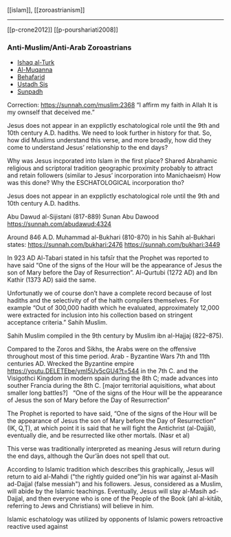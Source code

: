 [[islam]], [[zoroastrianism]]

---

[[p-crone2012]]
[[p-pourshariati2008]]
### Anti-Muslim/Anti-Arab Zoroastrians
- [Ishaq al-Turk](https://en.wikipedia.org/wiki/Ishaq-al-Turk)
- [Al-Muqanna](https://en.wikipedia.org/wiki/Al-Muqanna)
- [Behafarid](https://en.wikipedia.org/wiki/Behafarid)
- [Ustadh Sis](https://en.wikipedia.org/wiki/Ustadh-Sis)
- [Sunpadh](https://en.wikipedia.org/wiki/Sunpadh)



Correction: https://sunnah.com/muslim:2368 “I affirm my faith in Allah It is my ownself that deceived me.”


Jesus does not appear in an expplictly eschatological role until the 9th and 10th century A.D. hadiths.  We need to look further in history for that. So, how did Muslims understand this verse, and more broadly, how did they come to understand Jesus’ relationship to the end days? 

Why was Jesus incporated into Islam in the first place?
Shared Abrahamic religious and scriptoral tradition
geographic proximity
probably to attract and retain followers (similar to Jesus’ incorporation into Manichaeism)
How was this done?
Why the ESCHATOLOGICAL incorporation tho?

Jesus does not appear in an expplictly eschatological role until the 9th and 10th century A.D. hadiths.

Abu Dawud al-Sijistani (817-889) Sunan Abu Dawood
https://sunnah.com/abudawud:4324


Around 846 A.D. Muhammad al-Bukhari (810-870) in his Sahih al-Bukhari states:
https://sunnah.com/bukhari:2476
https://sunnah.com/bukhari:3449

In 923 AD Al-Tabari stated in his tafsīr that the Prophet was reported to have said “One of the signs of the Hour will be the appearance of Jesus the son of Mary before the Day of Resurrection”. Al-Qurtubi (1272 AD) and Ibn Kathir (1373 AD) said the same.

Unfortunatly we of course don’t have a complete record because of lost hadiths and the selectivity of of the haith compilers themselves. For example “Out of 300,000 hadith which he evaluated, approximately 12,000 were extracted for inclusion into his collection based on stringent acceptance criteria.” Sahih Muslim. 

Sahih Muslim compiled in the 9th century by Muslim ibn al-Hajjaj
(822–875).

Compared to the Zoros and Sikhs, the Arabs were on the offensive throughout most of this time period. Arab - Byzantine Wars 7th and 11th centuries AD. Wrecked the Byzantine empire 
https://youtu.DELETEbe/ymI5Uv5cGU4?t=544 in the 7th C. and the Visigothci Kingdom in modern spain during the 8th C; made advances into souther Francia during the 8th C. [major territorial aquisitions, what about smaller long battles?]
  “One of the signs of the Hour will be the appearance of Jesus the son of Mary before the Day of Resurrection”

The Prophet is reported to have said, “One of the signs of the Hour will be the appearance of Jesus the son of Mary before the Day of Resurrection” (IK, Q,Ṭ), at which point it is said that he will fight the Antichrist (al-Dajjāl), eventually die, and be resurrected like other mortals. (Nasr et al)

This verse was traditionally interpreted as meaning Jesus will return during the end days, although the Qurʼān does not spell that out. 

According to Islamic tradition which describes this graphically, Jesus will return to aid al-Mahdi ("the rightly guided one”)in his war against al-Masih ad-Dajjal (false messiah") and his followers. Jesus, considered as a Muslim, will abide by the Islamic teachings. Eventually, Jesus will slay al-Masih ad-Dajjal, and then everyone who is one of the People of the Book (ahl al-kitāb, referring to Jews and Christians) will believe in him.

Islamic eschatology was utilized by opponents of Islamic powers
retroactive
reactive
used against

